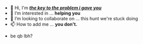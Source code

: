 <!---
found what needed to be found? know what it is?
--->

- 👋 Hi, I'm <b><u><i>the key to the problem i gave you</b></u></i>
- 👀 I’m interested in ... <b>helping you</b> 
- 💞️ I’m looking to collaborate on ... this hunt we're stuck doing 
- 📫 How to add me ... <b>you don't.</b>
<!-- use it then -->
- be qb lbh?    <!-- #7924 -->

<!--- to avoid confusion, im straight up just going to tell you that 
this entire readme is relevant for only this question, but what you find
here may be needed later --->
